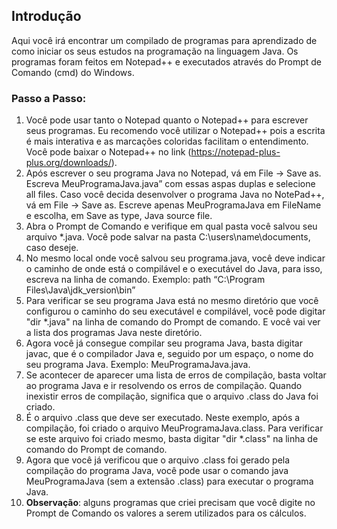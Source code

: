 ## Introdução

Aqui você irá encontrar um compilado de programas para aprendizado de como iniciar os seus estudos na programação na linguagem Java. Os programas foram feitos em Notepad++ e executados através do Prompt de Comando (cmd) do Windows.

### Passo a Passo:

1. Você pode usar tanto o Notepad quanto o Notepad++ para escrever seus programas. Eu recomendo você utilizar o Notepad++ pois a escrita é mais interativa e as marcações coloridas facilitam o entendimento. Você pode baixar o Notepad++ no link (https://notepad-plus-plus.org/downloads/).
2. Após escrever o seu programa Java no Notepad, vá em File -> Save as. Escreva  MeuProgramaJava.java” com essas aspas duplas e selecione all files. Caso você decida desenvolver o programa Java no NotePad++, vá em File -> Save as. Escreve apenas MeuProgramaJava em FileName e escolha, em Save as type, Java source file.
3. Abra o Prompt de Comando e verifique em qual pasta você salvou seu arquivo *.java. Você pode salvar na pasta C:\users\\name\documents, caso deseje.
4. No mesmo local onde você salvou seu programa.java, você deve indicar o caminho de onde está o compilável e o executável do Java, para isso, escreva na linha de comando. Exemplo: path “C:\Program Files\Java\jdk_version\bin”
5. Para verificar se seu programa Java está no mesmo diretório que você configurou o caminho do seu executável e compilável, você pode digitar "dir *.java" na linha de comando do Prompt de comando. E você vai ver a lista dos programas Java neste diretório.
6. Agora você já consegue compilar seu programa Java, basta digitar javac, que é o compilador Java e, seguido por um espaço, o nome do seu programa Java. Exemplo: MeuProgramaJava.java.
7. Se acontecer de aparecer uma lista de erros de compilação, basta voltar ao programa Java e ir resolvendo os erros de compilação. Quando inexistir erros de compilação, significa que o arquivo .class do Java foi criado.
8. É o arquivo .class que deve ser executado. Neste exemplo, após a compilação, foi criado o arquivo MeuProgramaJava.class. Para verificar se este arquivo foi criado mesmo, basta digitar "dir *.class" na linha de comando do Prompt de comando.
9. Agora que você já verificou que o arquivo .class foi gerado pela compilação do programa Java, você pode usar o comando java MeuProgramaJava (sem a extensão .class) para executar o programa Java.
10. **Observação**: alguns programas que criei precisam que você digite no Prompt de Comando os valores a serem utilizados para os cálculos.